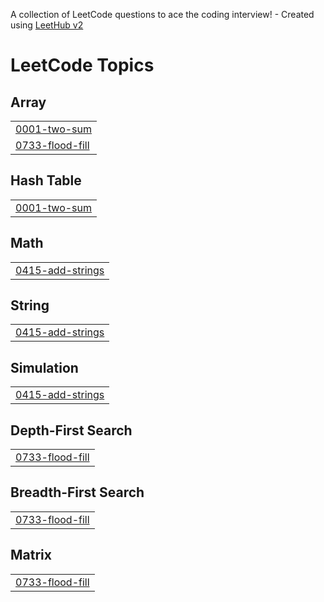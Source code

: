 A collection of LeetCode questions to ace the coding interview! - Created using [LeetHub v2](https://github.com/arunbhardwaj/LeetHub-2.0)
<!---LeetCode Topics Start-->
# LeetCode Topics
## Array
|  |
| ------- |
| [0001-two-sum](https://github.com/student-manokamna/leetcode/tree/master/0001-two-sum) |
| [0733-flood-fill](https://github.com/student-manokamna/leetcode/tree/master/0733-flood-fill) |
## Hash Table
|  |
| ------- |
| [0001-two-sum](https://github.com/student-manokamna/leetcode/tree/master/0001-two-sum) |
## Math
|  |
| ------- |
| [0415-add-strings](https://github.com/student-manokamna/leetcode/tree/master/0415-add-strings) |
## String
|  |
| ------- |
| [0415-add-strings](https://github.com/student-manokamna/leetcode/tree/master/0415-add-strings) |
## Simulation
|  |
| ------- |
| [0415-add-strings](https://github.com/student-manokamna/leetcode/tree/master/0415-add-strings) |
## Depth-First Search
|  |
| ------- |
| [0733-flood-fill](https://github.com/student-manokamna/leetcode/tree/master/0733-flood-fill) |
## Breadth-First Search
|  |
| ------- |
| [0733-flood-fill](https://github.com/student-manokamna/leetcode/tree/master/0733-flood-fill) |
## Matrix
|  |
| ------- |
| [0733-flood-fill](https://github.com/student-manokamna/leetcode/tree/master/0733-flood-fill) |
<!---LeetCode Topics End-->